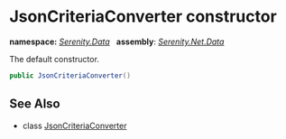 # JsonCriteriaConverter constructor
**namespace:** *[Serenity.Data](../../README.md#serenity.data-namespace)*   **assembly**: *[Serenity.Net.Data](../../README.md)*

The default constructor.

```csharp
public JsonCriteriaConverter()
```

## See Also

* class [JsonCriteriaConverter](../JsonCriteriaConverter.md)